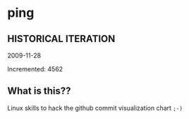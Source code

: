 # ping

## HISTORICAL ITERATION
2009-11-28

Incremented: 4562

## What is this?? 
Linux skills to hack the github commit visualization chart `;-)`
